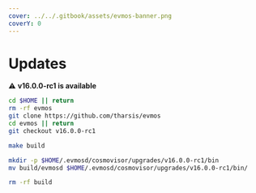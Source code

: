 ```yaml
---
cover: ../../.gitbook/assets/evmos-banner.png
coverY: 0
---
```


# Updates

⚠️ **v16.0.0-rc1 is available**

```bash
cd $HOME || return
rm -rf evmos
git clone https://github.com/tharsis/evmos
cd evmos || return
git checkout v16.0.0-rc1

make build

mkdir -p $HOME/.evmosd/cosmovisor/upgrades/v16.0.0-rc1/bin
mv build/evmosd $HOME/.evmosd/cosmovisor/upgrades/v16.0.0-rc1/bin/

rm -rf build
```

